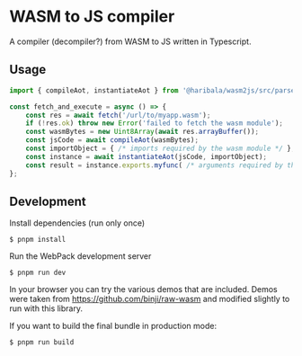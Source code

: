 # WASM to JS compiler

A compiler (decompiler?) from WASM to JS written in Typescript.

## Usage

```js
import { compileAot, instantiateAot } from '@haribala/wasm2js/src/parser/aotcompiler';

const fetch_and_execute = async () => {
    const res = await fetch('/url/to/myapp.wasm');
    if (!res.ok) throw new Error('failed to fetch the wasm module');
    const wasmBytes = new Uint8Array(await res.arrayBuffer());
    const jsCode = await compileAot(wasmBytes);
    const importObject = { /* imports required by the wasm module */ };
    const instance = await instantiateAot(jsCode, importObject);
    const result = instance.exports.myfunc( /* arguments required by the function */ );
};
```

## Development

Install dependencies (run only once)

```shell
$ pnpm install
```

Run the WebPack development server

```shell
$ pnpm run dev
```

In your browser you can try the various demos that are included.
Demos were taken from https://github.com/binji/raw-wasm and modified
slightly to run with this library.


If you want to build the final bundle in production mode:

```shell
$ pnpm run build
```
